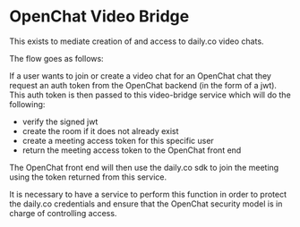 # OpenChat Video Bridge

This exists to mediate creation of and access to daily.co video chats.

The flow goes as follows:

If a user wants to join or create a video chat for an OpenChat chat they request
an auth token from the OpenChat backend (in the form of a jwt). This auth token
is then passed to this video-bridge service which will do the following:

- verify the signed jwt
- create the room if it does not already exist
- create a meeting access token for this specific user
- return the meeting access token to the OpenChat front end

The OpenChat front end will then use the daily.co sdk to join the meeting using the token
returned from this service.

It is necessary to have a service to perform this function in order to protect the daily.co
credentials and ensure that the OpenChat security model is in charge of controlling access.
